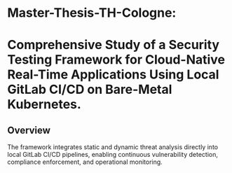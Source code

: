 # Master-Thesis-TH-Cologne:
 
# Comprehensive Study of a Security Testing Framework for Cloud-Native Real-Time Applications Using Local GitLab CI/CD on Bare-Metal Kubernetes.

## Overview

The framework integrates static and dynamic threat analysis directly into local GitLab CI/CD pipelines, enabling continuous vulnerability detection, compliance enforcement, and operational monitoring.

